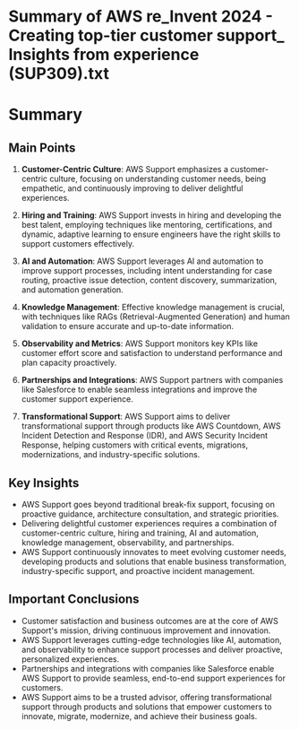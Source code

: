 # Summary of AWS re_Invent 2024 - Creating top-tier customer support_ Insights from experience (SUP309).txt

# Summary

## Main Points

1. **Customer-Centric Culture**: AWS Support emphasizes a customer-centric culture, focusing on understanding customer needs, being empathetic, and continuously improving to deliver delightful experiences.

2. **Hiring and Training**: AWS Support invests in hiring and developing the best talent, employing techniques like mentoring, certifications, and dynamic, adaptive learning to ensure engineers have the right skills to support customers effectively.

3. **AI and Automation**: AWS Support leverages AI and automation to improve support processes, including intent understanding for case routing, proactive issue detection, content discovery, summarization, and automation generation.

4. **Knowledge Management**: Effective knowledge management is crucial, with techniques like RAGs (Retrieval-Augmented Generation) and human validation to ensure accurate and up-to-date information.

5. **Observability and Metrics**: AWS Support monitors key KPIs like customer effort score and satisfaction to understand performance and plan capacity proactively.

6. **Partnerships and Integrations**: AWS Support partners with companies like Salesforce to enable seamless integrations and improve the customer support experience.

7. **Transformational Support**: AWS Support aims to deliver transformational support through products like AWS Countdown, AWS Incident Detection and Response (IDR), and AWS Security Incident Response, helping customers with critical events, migrations, modernizations, and industry-specific solutions.

## Key Insights

- AWS Support goes beyond traditional break-fix support, focusing on proactive guidance, architecture consultation, and strategic priorities.
- Delivering delightful customer experiences requires a combination of customer-centric culture, hiring and training, AI and automation, knowledge management, observability, and partnerships.
- AWS Support continuously innovates to meet evolving customer needs, developing products and solutions that enable business transformation, industry-specific support, and proactive incident management.

## Important Conclusions

- Customer satisfaction and business outcomes are at the core of AWS Support's mission, driving continuous improvement and innovation.
- AWS Support leverages cutting-edge technologies like AI, automation, and observability to enhance support processes and deliver proactive, personalized experiences.
- Partnerships and integrations with companies like Salesforce enable AWS Support to provide seamless, end-to-end support experiences for customers.
- AWS Support aims to be a trusted advisor, offering transformational support through products and solutions that empower customers to innovate, migrate, modernize, and achieve their business goals.